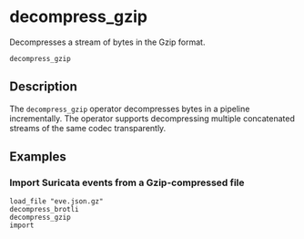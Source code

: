 # decompress_gzip

Decompresses a stream of bytes in the Gzip format.

```tql
decompress_gzip
```

## Description

The `decompress_gzip` operator decompresses bytes in a pipeline incrementally.
The operator supports decompressing multiple concatenated streams
of the same codec transparently.

## Examples

### Import Suricata events from a Gzip-compressed file

```tql
load_file "eve.json.gz"
decompress_brotli
decompress_gzip
import
```
